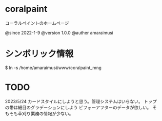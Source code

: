 # coralpaint
コーラルペイントのホームページ

@since 2022-1-9
@version 1.0.0
@auther amaraimusi


# シンボリック情報
$ ln -s /home/amaraimusi/www/coralpaint_mng


# TODO
2023/5/24 
カードスタイルにしようと思う。管理システムはいらない。
トップの帯は細目のグラデーションにしよう
ビフォーアフターのデータが欲しい。
そもそも草刈り業務の情報が少ない。